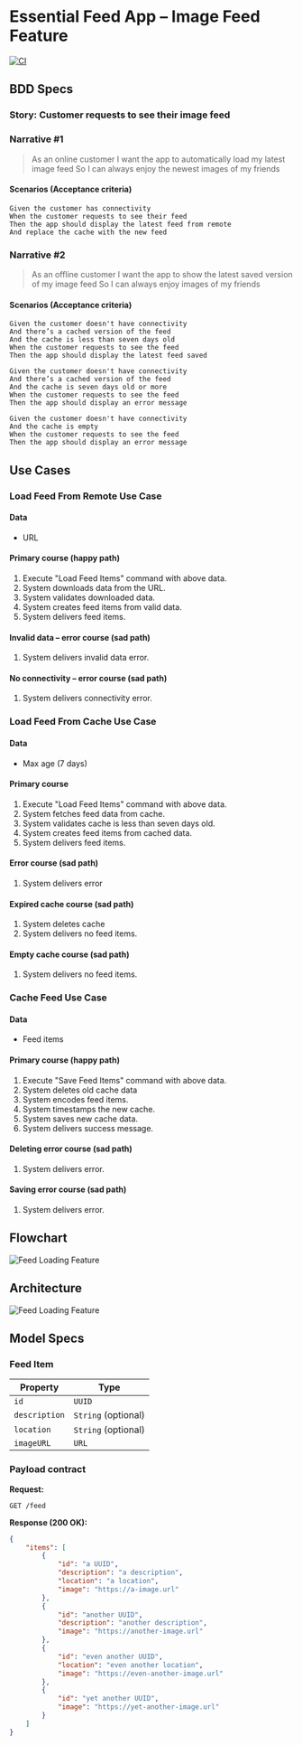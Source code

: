 # Essential Feed App – Image Feed Feature

[![CI](https://github.com/jfdoradotr/essential-feed-case-study-202510/actions/workflows/CI.yml/badge.svg)](https://github.com/jfdoradotr/essential-feed-case-study-202510/actions/workflows/CI.yml)

## BDD Specs

### Story: Customer requests to see their image feed

### Narrative #1

> As an online customer
> I want the app to automatically load my latest image feed
> So I can always enjoy the newest images of my friends

#### Scenarios (Acceptance criteria)

```gherkin
Given the customer has connectivity
When the customer requests to see their feed
Then the app should display the latest feed from remote
And replace the cache with the new feed
```

### Narrative #2

> As an offline customer
> I want the app to show the latest saved version of my image feed
> So I can always enjoy images of my friends

#### Scenarios (Acceptance criteria)

```gherkin
Given the customer doesn't have connectivity
And there’s a cached version of the feed
And the cache is less than seven days old
When the customer requests to see the feed
Then the app should display the latest feed saved

Given the customer doesn't have connectivity
And there’s a cached version of the feed
And the cache is seven days old or more
When the customer requests to see the feed
Then the app should display an error message

Given the customer doesn't have connectivity
And the cache is empty
When the customer requests to see the feed
Then the app should display an error message
```

## Use Cases

### Load Feed From Remote Use Case

#### Data

- URL

#### Primary course (happy path)

1. Execute "Load Feed Items" command with above data.
2. System downloads data from the URL.
3. System validates downloaded data.
4. System creates feed items from valid data.
5. System delivers feed items.

#### Invalid data – error course (sad path)

1. System delivers invalid data error.

#### No connectivity – error course (sad path)

1. System delivers connectivity error.

### Load Feed From Cache Use Case

#### Data

- Max age (7 days)

#### Primary course

1. Execute "Load Feed Items" command with above data.
2. System fetches feed data from cache.
3. System validates cache is less than seven days old.
4. System creates feed items from cached data.
5. System delivers feed items.

#### Error course (sad path)

1. System delivers error

#### Expired cache course (sad path)

1. System deletes cache
2. System delivers no feed items.

#### Empty cache course (sad path)

1. System delivers no feed items.

### Cache Feed Use Case

#### Data

- Feed items

#### Primary course (happy path)

1. Execute "Save Feed Items" command with above data.
2. System deletes old cache data
3. System encodes feed items.
4. System timestamps the new cache.
5. System saves new cache data.
6. System delivers success message.

#### Deleting error course (sad path)

1. System delivers error.

#### Saving error course (sad path)

1. System delivers error.

## Flowchart

![Feed Loading Feature](feed_flowchart.png)

## Architecture

![Feed Loading Feature](feed_architecture.png)

## Model Specs

### Feed Item

| Property      | Type                |
|---------------|---------------------|
| `id`          | `UUID`              |
| `description` | `String` (optional) |
| `location`    | `String` (optional) |
| `imageURL`    | `URL`               |

### Payload contract

**Request:**

```http
GET /feed
```

**Response (200 OK):**

```json
{
    "items": [
        {
            "id": "a UUID",
            "description": "a description",
            "location": "a location",
            "image": "https://a-image.url"
        },
        {
            "id": "another UUID",
            "description": "another description",
            "image": "https://another-image.url"
        },
        {
            "id": "even another UUID",
            "location": "even another location",
            "image": "https://even-another-image.url"
        },
        {
            "id": "yet another UUID",
            "image": "https://yet-another-image.url"
        }
    ]
}
```
